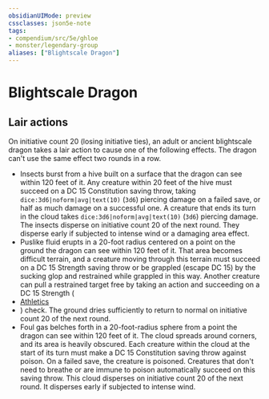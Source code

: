 ```yaml
---
obsidianUIMode: preview
cssclasses: json5e-note
tags:
- compendium/src/5e/ghloe
- monster/legendary-group
aliases: ["Blightscale Dragon"]
---
```

# Blightscale Dragon

## Lair actions


On initiative count 20 (losing initiative ties), an adult or ancient blightscale dragon takes a lair action to cause one of the following effects. The dragon can't use the same effect two rounds in a row.

- Insects burst from a hive built on a surface that the dragon can see within 120 feet of it. Any creature within 20 feet of the hive must succeed on a DC 15 Constitution saving throw, taking `dice:3d6|noform|avg|text(10)` (`3d6`) piercing damage on a failed save, or half as much damage on a successful one. A creature that ends its turn in the cloud takes `dice:3d6|noform|avg|text(10)` (`3d6`) piercing damage. The insects disperse on initiative count 20 of the next round. They disperse early if subjected to intense wind or a damaging area effect.  
- Puslike fluid erupts in a 20-foot radius centered on a point on the ground the dragon can see within 120 feet of it. That area becomes difficult terrain, and a creature moving through this terrain must succeed on a DC 15 Strength saving throw or be grappled (escape DC 15) by the sucking glop and restrained while grappled in this way. Another creature can pull a restrained target free by taking an action and succeeding on a DC 15 Strength (  
- [Athletics](2-Mechanics/CLI/rules/skills.md#Athletics)  
- ) check. The ground dries sufficiently to return to normal on initiative count 20 of the next round.  
- Foul gas belches forth in a 20-foot-radius sphere from a point the dragon can see within 120 feet of it. The cloud spreads around corners, and its area is heavily obscured. Each creature within the cloud at the start of its turn must make a DC 15 Constitution saving throw against poison. On a failed save, the creature is poisoned. Creatures that don't need to breathe or are immune to poison automatically succeed on this saving throw. This cloud disperses on initiative count 20 of the next round. It disperses early if subjected to intense wind.